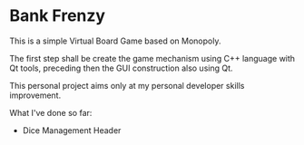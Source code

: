 # Bank Frenzy

This is a simple Virtual Board Game based on Monopoly.

The first step shall be create the game mechanism using C++ language with Qt tools, preceding then the GUI construction 
also using Qt.

This personal project aims only at my personal developer skills improvement.

What I've done so far:

* Dice Management Header